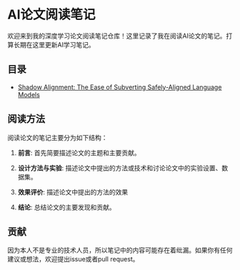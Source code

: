 # AI论文阅读笔记 
欢迎来到我的深度学习论文阅读笔记仓库！这里记录了我在阅读AI论文的笔记。打算长期在这里更新AI学习笔记。 

## 目录

- [Shadow Alignment: The Ease of Subverting Safely-Aligned Language Models](https://arxiv.org/abs/2310.02949) 


## 阅读方法 

阅读论文的笔记主要分为如下结构：

1. **前言**: 首先简要描述论文的主题和主要贡献。

2. **设计方法与实验**: 描述论文中提出的方法或技术和讨论论文中的实验设置、数据集。 

3. **效果评价**: 描述论文中提出的方法的效果

4. **结论**: 总结论文的主要发现和贡献。 


## 贡献

因为本人不是专业的技术人员，所以笔记中的内容可能存在着纰漏。如果你有任何建议或想法，欢迎提出issue或者pull request。 




